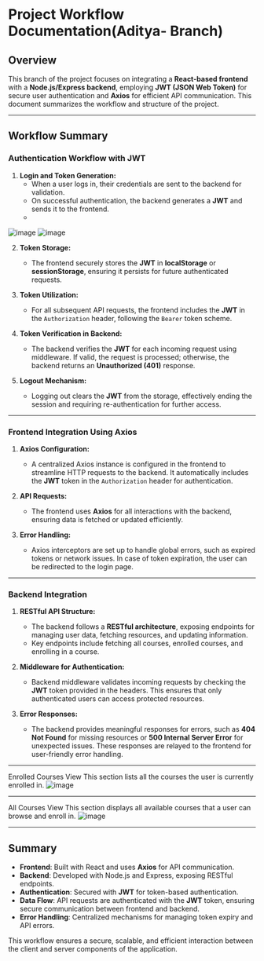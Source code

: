 # Project Workflow Documentation(Aditya- Branch)

## Overview

This branch of the project focuses on integrating a **React-based frontend** with a **Node.js/Express backend**, employing **JWT (JSON Web Token)** for secure user authentication and **Axios** for efficient API communication. This document summarizes the workflow and structure of the project.

---

## Workflow Summary

### **Authentication Workflow with JWT**

1. **Login and Token Generation:**
   - When a user logs in, their credentials are sent to the backend for validation.
   - On successful authentication, the backend generates a **JWT** and sends it to the frontend.
   - 
![image](https://github.com/user-attachments/assets/d1e086dc-b2e5-4a86-bd78-26e348888768)
![image](https://github.com/user-attachments/assets/181d048c-44b0-47a5-8b65-0f4be80beb19)


2. **Token Storage:**
   - The frontend securely stores the **JWT** in **localStorage** or **sessionStorage**, ensuring it persists for future authenticated requests.

3. **Token Utilization:**
   - For all subsequent API requests, the frontend includes the **JWT** in the `Authorization` header, following the `Bearer` token scheme.

4. **Token Verification in Backend:**
   - The backend verifies the **JWT** for each incoming request using middleware. If valid, the request is processed; otherwise, the backend returns an **Unauthorized (401)** response.

5. **Logout Mechanism:**
   - Logging out clears the **JWT** from the storage, effectively ending the session and requiring re-authentication for further access.

---

### **Frontend Integration Using Axios**

1. **Axios Configuration:**
   - A centralized Axios instance is configured in the frontend to streamline HTTP requests to the backend. It automatically includes the **JWT** token in the `Authorization` header for authentication.

2. **API Requests:**
   - The frontend uses **Axios** for all interactions with the backend, ensuring data is fetched or updated efficiently.

3. **Error Handling:**
   - Axios interceptors are set up to handle global errors, such as expired tokens or network issues. In case of token expiration, the user can be redirected to the login page.

---

### **Backend Integration**

1. **RESTful API Structure:**
   - The backend follows a **RESTful architecture**, exposing endpoints for managing user data, fetching resources, and updating information.
   - Key endpoints include fetching all courses, enrolled courses, and enrolling in a course.

2. **Middleware for Authentication:**
   - Backend middleware validates incoming requests by checking the **JWT** token provided in the headers. This ensures that only authenticated users can access protected resources.

3. **Error Responses:**
   - The backend provides meaningful responses for errors, such as **404 Not Found** for missing resources or **500 Internal Server Error** for unexpected issues. These responses are relayed to the frontend for user-friendly error handling.

---

Enrolled Courses View
This section lists all the courses the user is currently enrolled in.
![image](https://github.com/user-attachments/assets/3573c4b3-9f52-4610-b7d0-e23e0cae0cae)

---

All Courses View
This section displays all available courses that a user can browse and enroll in.
![image](https://github.com/user-attachments/assets/a9307075-c2cf-4daa-ba16-bdcd10706b43)


---

## Summary

- **Frontend**: Built with React and uses **Axios** for API communication.
- **Backend**: Developed with Node.js and Express, exposing RESTful endpoints.
- **Authentication**: Secured with **JWT** for token-based authentication.
- **Data Flow**: API requests are authenticated with the **JWT** token, ensuring secure communication between frontend and backend.
- **Error Handling**: Centralized mechanisms for managing token expiry and API errors.

This workflow ensures a secure, scalable, and efficient interaction between the client and server components of the application.
